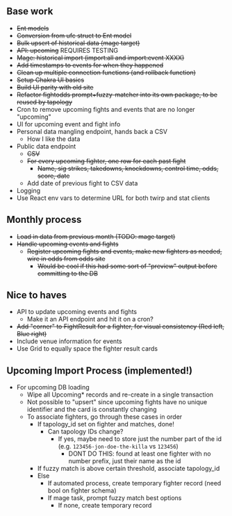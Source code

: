 ## Base work

- ~~Ent models~~
- ~~Conversion from ufc struct to Ent model~~
- ~~Bulk upsert of historical data (mage target)~~
- ~~API: upcoming~~ REQUIRES TESTING
- ~~Mage: historical import (import:all and import:event XXXX)~~
- ~~Add timestamps to events for when they happened~~
- ~~Clean up multiple connection functions (and rollback function)~~
- ~~Setup Chakra UI basics~~
- ~~Build UI parity with old site~~
- ~~Refactor fightodds prompt+fuzzy-matcher into its own package, to be reused by tapology~~
- Cron to remove upcoming fights and events that are no longer "upcoming"
- UI for upcoming event and fight info
- Personal data mangling endpoint, hands back a CSV
  - How I like the data
- Public data endpoint
  - ~~CSV~~
  - ~~For every upcoming fighter, one row for each past fight~~
    - ~~Name, sig strikes, takedowns, knockdowns, control time, odds, score, date~~
  - Add date of previous fight to CSV data
- Logging
- Use React env vars to determine URL for both twirp and stat clients

## Monthly process

- ~~Load in data from previous month (TODO: mage target)~~
- ~~Handle upcoming events and fights~~
  <!-- * Create new fighter nodes (TODO: make mage target for this) -->
  - ~~Register upcoming fights and events, make new fighters as needed, wire in odds from odds site~~
    - ~~Would be cool if this had some sort of "preview" output before committing to the DB~~

## Nice to haves

- API to update upcoming events and fights
  - Make it an API endpoint and hit it on a cron?
- ~~Add "corner" to FightResult for a fighter, for visual consistency (Red left, Blue right)~~
- Include venue information for events
- Use Grid to equally space the fighter result cards

## Upcoming Import Process (implemented!)

- For upcoming DB loading
  - Wipe all Upcoming\* records and re-create in a single transaction
  - Not possible to "upsert" since upcoming fights have no unique identifier and the card is constantly changing
  - To associate fighters, go through these cases in order
    - If tapology_id set on fighter and matches, done!
      - Can tapology IDs change?
        - If yes, maybe need to store just the number part of the id (e.g. `123456-jon-doe-the-killa` vs `123456`)
          - DONT DO THIS: found at least one fighter with no number prefix, just their name as the id
    - If fuzzy match is above certain threshold, associate tapology_id
    - Else
      - If automated process, create temporary fighter record (need bool on fighter schema)
      - If mage task, prompt fuzzy match best options
        - If none, create temporary record

